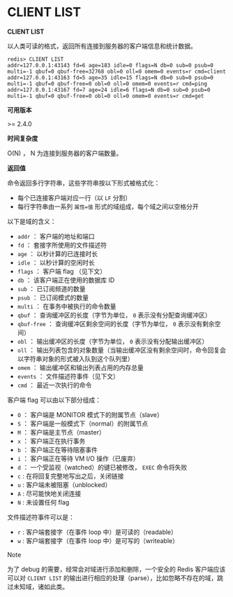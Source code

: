 
# CLIENT LIST

**CLIENT LIST**

以人类可读的格式，返回所有连接到服务器的客户端信息和统计数据。

```
redis> CLIENT LIST
addr=127.0.0.1:43143 fd=6 age=183 idle=0 flags=N db=0 sub=0 psub=0 multi=-1 qbuf=0 qbuf-free=32768 obl=0 oll=0 omem=0 events=r cmd=client
addr=127.0.0.1:43163 fd=5 age=35 idle=15 flags=N db=0 sub=0 psub=0 multi=-1 qbuf=0 qbuf-free=0 obl=0 oll=0 omem=0 events=r cmd=ping
addr=127.0.0.1:43167 fd=7 age=24 idle=6 flags=N db=0 sub=0 psub=0 multi=-1 qbuf=0 qbuf-free=0 obl=0 oll=0 omem=0 events=r cmd=get

```

**可用版本**

&gt;= 2.4.0

**时间复杂度**

O(N) ， N 为连接到服务器的客户端数量。

**返回值**

命令返回多行字符串，这些字符串按以下形式被格式化：

*   每个已连接客户端对应一行（以 `LF` 分割）
*   每行字符串由一系列 `属性=值` 形式的域组成，每个域之间以空格分开

以下是域的含义：

*   `addr` ： 客户端的地址和端口
*   `fd` ： 套接字所使用的文件描述符
*   `age` ： 以秒计算的已连接时长
*   `idle` ： 以秒计算的空闲时长
*   `flags` ： 客户端 flag （见下文）
*   `db` ： 该客户端正在使用的数据库 ID
*   `sub` ： 已订阅频道的数量
*   `psub` ： 已订阅模式的数量
*   `multi` ： 在事务中被执行的命令数量
*   `qbuf` ： 查询缓冲区的长度（字节为单位， `0` 表示没有分配查询缓冲区）
*   `qbuf-free` ： 查询缓冲区剩余空间的长度（字节为单位， `0` 表示没有剩余空间）
*   `obl` ： 输出缓冲区的长度（字节为单位， `0` 表示没有分配输出缓冲区）
*   `oll` ： 输出列表包含的对象数量（当输出缓冲区没有剩余空间时，命令回复会以字符串对象的形式被入队到这个队列里）
*   `omem` ： 输出缓冲区和输出列表占用的内存总量
*   `events` ： 文件描述符事件（见下文）
*   `cmd` ： 最近一次执行的命令

客户端 flag 可以由以下部分组成：

*   `O` ： 客户端是 MONITOR 模式下的附属节点（slave）
*   `S` ： 客户端是一般模式下（normal）的附属节点
*   `M` ： 客户端是主节点（master）
*   `x` ： 客户端正在执行事务
*   `b` ： 客户端正在等待阻塞事件
*   `i` ： 客户端正在等待 VM I/O 操作（已废弃）
*   `d` ： 一个受监视（watched）的键已被修改， `EXEC` 命令将失败
*   `c` : 在将回复完整地写出之后，关闭链接
*   `u` : 客户端未被阻塞（unblocked）
*   `A` : 尽可能快地关闭连接
*   `N` : 未设置任何 flag

文件描述符事件可以是：

*   `r` : 客户端套接字（在事件 loop 中）是可读的（readable）
*   `w` : 客户端套接字（在事件 loop 中）是可写的（writeable）

Note

为了 debug 的需要，经常会对域进行添加和删除，一个安全的 Redis 客户端应该可以对 `CLIENT LIST` 的输出进行相应的处理（parse），比如忽略不存在的域，跳过未知域，诸如此类。

